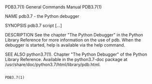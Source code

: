 PDB3.7(1)                                                                                  General Commands Manual                                                                                  PDB3.7(1)

NAME
       pdb3.7 - the Python debugger

SYNOPSIS
       pdb3.7 script [...]

DESCRIPTION
       See the chapter "The Python Debugger" in the Python Library Reference for more information on the use of pdb.  When the debugger is started, help is available via the help command.

SEE ALSO
       python3.7(1). Chapter "The Python Debugger" of the Python Library Reference. Available in the python3.7-doc package at /usr/share/doc/python3.7/html/library/pdb.html.

                                                                                                                                                                                                    PDB3.7(1)
